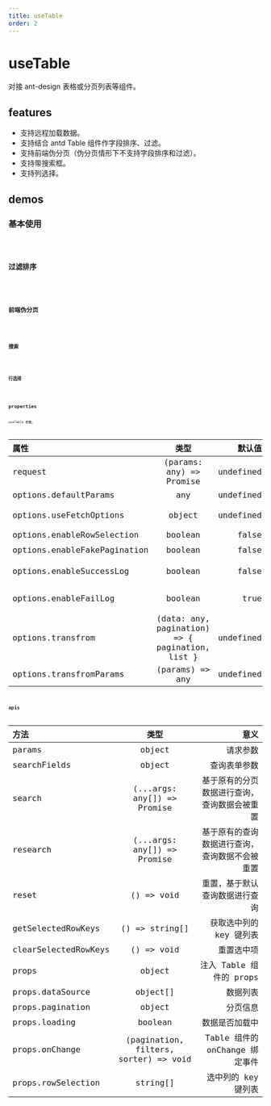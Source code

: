 ```yaml
---
title: useTable
order: 2
---
```


# useTable

对接 ant-design 表格或分页列表等组件。

## features

- 支持远程加载数据。
- 支持结合 antd Table 组件作字段排序、过滤。
- 支持前端伪分页（伪分页情形下不支持字段排序和过滤）。
- 支持带搜索框。
- 支持列选择。

## demos

### 基本使用

<code src="./use-table/basic/index.tsx" />

### 过滤排序

<code src="./use-table/sort/index.tsx" />

### 前端伪分页

<code src="./use-table/fake/index.tsx" />

### 搜索

<code src="./use-table/search/index.tsx" />

### 行选择

<code src="./use-table/selection/index.tsx" />

## properties

useTable 参数。

| 属性 | 类型 | 默认值 | 意义 |
| :-- | :-: | --: | --: |
| request | (params: any) => Promise | undefined | 请求方法 |
| options.defaultParams | any | undefined | 默认参数 |
| options.useFetchOptions | object | undefined | useFetch 配置项 |
| options.enableRowSelection | boolean | false | 开启选择 |
| options.enableFakePagination | boolean | false | 伪分页 |
| options.enableSuccessLog | boolean | false | 打印成功日志 |
| options.enableFailLog | boolean | true | 打印失败日志 |
| options.transfrom | (data: any, pagination) => { pagination, list } | undefined | 转换响应 |
| options.transfromParams | (params) => any | undefined | 转换请求 |

## apis

| 方法 | 类型 | 意义 |
| :-- | :-: | --: |
| params | object | 请求参数 |
| searchFields | object | 查询表单参数 |
| search | (...args: any[]) => Promise | 基于原有的分页数据进行查询，查询数据会被重置 |
| research | (...args: any[]) => Promise | 基于原有的查询数据进行查询，查询数据不会被重置 |
| reset | () => void | 重置，基于默认查询数据进行查询 |
| getSelectedRowKeys | () => string[] | 获取选中列的 key 键列表 |
| clearSelectedRowKeys | () => void | 重置选中项 |
| props | object | 注入 Table 组件的 props |
| props.dataSource | object[] | 数据列表 |
| props.pagination | object | 分页信息 |
| props.loading | boolean | 数据是否加载中 |
| props.onChange | (pagination, filters, sorter) => void | Table 组件的 onChange 绑定事件 |
| props.rowSelection | string[] | 选中列的 key 键列表 |
